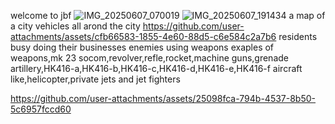 welcome to jbf
![IMG_20250607_070019](https://github.com/user-attachments/assets/afea5d52-5d47-47f6-a8b5-40d5404ee229)
![IMG_20250607_191434](https://github.com/user-attachments/assets/3bb6ca99-f756-4e8e-97f8-0580a3e7f623)
a map of a city
vehicles all arond the city
https://github.com/user-attachments/assets/cfb66583-1855-4e60-88d5-c6e584c2a7b6
residents busy doing their businesses
enemies using weapons
exaples of weapons,mk 23 socom,revolver,refle,rocket,machine guns,grenade artillery,HK416-a,HK416-b,HK416-c,HK416-d,HK416-e,HK416-f
aircraft like,helicopter,private jets and jet fighters


https://github.com/user-attachments/assets/25098fca-794b-4537-8b50-5c6957fccd60

